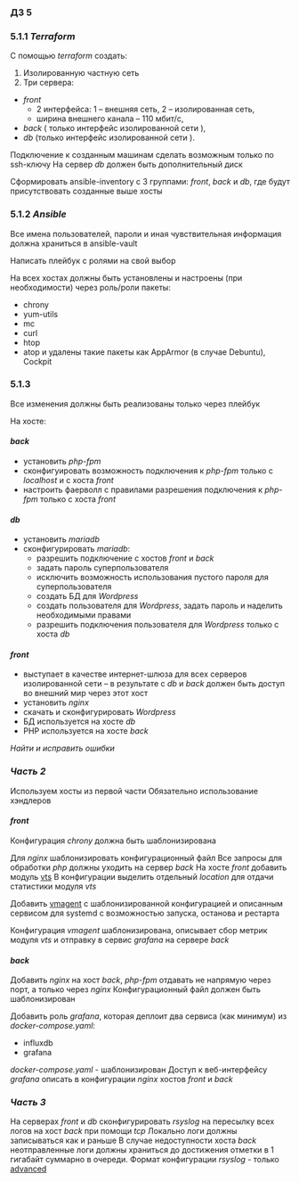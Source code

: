 ### Д3 5 
### 5.1.1 _Terraform_
С помощью _terraform_ создать:
1. Изолированную частную сеть
2. Три сервера:
- _front_
   - 2 интерфейса: 1 – внешняя сеть, 2 – изолированная сеть,
   - ширина внешнего канала – 110 мбит/с,
- _back_ ( только интерфейс изолированной сети ),
- _db_ (только интерфейс изолированной сети ).

Подключение к созданным машинам сделать возможным только по ssh-ключу
На сервер _db_ должен быть дополнительный диск

Сформировать ansible-inventory с 3 группами: _front_, _back_ и _db_, где будут присутствовать созданные выше хосты

### 5.1.2 _Ansible_
Все имена пользователей, пароли и иная чувствительная информация должна храниться в ansible-vault

Написать плейбук с ролями на свой выбор

На всех хостах должны быть установлены и настроены (при необходимости) через роль/роли пакеты:
- chrony
- yum-utils
- mc
- curl
- htop
- atop
и удалены такие пакеты как AppArmor (в случае Debuntu), Cockpit

### 5.1.3
Все изменения должны быть реализованы только через плейбук

На хосте:

#### _back_
- установить _php-fpm_
- сконфигуировать возможность подключения к _php-fpm_ только с _localhost_ и с хоста _front_
- настроить фаерволл c правилами разрешения подключения к _php-fpm_ только с хоста _front_

#### _db_
- установить _mariadb_
- сконфигурировать _mariadb_:
   - разрешить подключение с хостов _front_ и _back_
   - задать пароль суперпользователя
   - исключить возможность использования пустого пароля для суперпользователя
   - создать БД для _Wordpress_
   - создать пользователя для _Wordpress_, задать пароль и наделить необходимыми правами
   - разрешить подключения пользователя для _Wordpress_ только с хоста _db_
   
#### _front_
- выступает в качестве интернет-шлюза для всех серверов изолированной сети – в результате с _db_ и _back_ должен быть доступ во внешний мир через этот хост
- установить _nginx_
- скачать и сконфигурировать _Wordpress_
- БД используется на хосте _db_
- PHP используется на хосте _back_

*Найти и исправить ошибки*

### _Часть 2_
Используем хосты из первой части
Обязательно использование хэндлеров

#### _front_
Конфигурация _chrony_ должна быть шаблонизирована

Для _nginx_ шаблонизировать конфигурационный файл
Все запросы для обработки _php_ должны уходить на сервер _back_
На хосте _front_ добавить модуль [vts](https://github.com/vozlt/nginx-module-vts)
В конфигурации выделить отдельный _location_ для отдачи статистики модуля _vts_

Добавить [vmagent](https://docs.victoriametrics.com/vmagent/) с шаблонизированной конфигурацией и описанным сервисом для systemd с возможностью запуска, останова и рестарта

Конфигурация _vmagent_ шаблонизирована, описывает сбор метрик модуля _vts_ и отправку в сервис _grafana_ на сервере _back_

#### _back_
Добавить _nginx_ на хост _back_, _php-fpm_ отдавать не напрямую через порт, а только через _nginx_
Конфигурационный файл должен быть шаблонизирован

Добавить роль _grafana_, которая деплоит два сервиса (как минимум) из _docker-compose.yaml_:
- influxdb
- grafana

_docker-compose.yaml_ - шаблонизирован
Доступ к веб-интерфейсу _grafana_ описать в конфигурации _nginx_ хостов _front_ и _back_

### _Часть 3_
На серверах _front_ и _db_ сконфигурировать _rsyslog_ на пересылку всех логов на хост _back_ при помощи _tcp_
Локально логи должны записываться как и раньше
В случае недоступности хоста _back_ неотправленные логи должны храниться до достижения отметки в 1 гигабайт суммарно в очереди.
Формат конфигурации _rsyslog_ - только [advanced](https://www.rsyslog.com/doc/configuration/conf_formats.html#which-format-should-i-use)